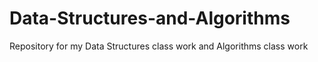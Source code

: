 # Data-Structures-and-Algorithms
Repository for my Data Structures class work and Algorithms class work
